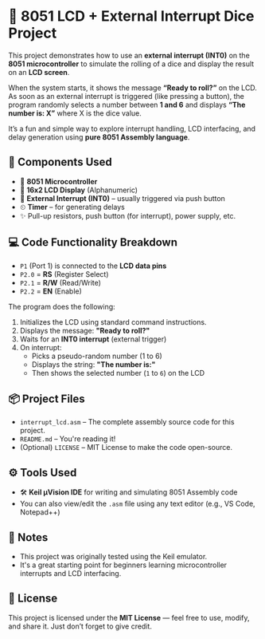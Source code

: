 
# 🎲 8051 LCD + External Interrupt Dice Project

This project demonstrates how to use an **external interrupt (INT0)** on the **8051 microcontroller** to simulate the rolling of a dice and display the result on an **LCD screen**.

When the system starts, it shows the message **“Ready to roll?”** on the LCD. As soon as an external interrupt is triggered (like pressing a button), the program randomly selects a number between **1 and 6** and displays **“The number is: X”** where X is the dice value.

It’s a fun and simple way to explore interrupt handling, LCD interfacing, and delay generation using **pure 8051 Assembly language**.

## 🧩 Components Used

- 🧠 **8051 Microcontroller**  
- 💬 **16x2 LCD Display** (Alphanumeric)
- 🚨 **External Interrupt (INT0)** – usually triggered via push button
- ⏲ **Timer** – for generating delays
- ✨ Pull-up resistors, push button (for interrupt), power supply, etc.

## 💻 Code Functionality Breakdown

- `P1` (Port 1) is connected to the **LCD data pins**
- `P2.0` = **RS** (Register Select)  
- `P2.1` = **R/W** (Read/Write)  
- `P2.2` = **EN** (Enable)

The program does the following:
1. Initializes the LCD using standard command instructions.
2. Displays the message: **"Ready to roll?"**
3. Waits for an **INT0 interrupt** (external trigger)
4. On interrupt:
   - Picks a pseudo-random number (1 to 6)
   - Displays the string: **"The number is:"**
   - Then shows the selected number (`1` to `6`) on the LCD
     
## 📦 Project Files

- `interrupt_lcd.asm` – The complete assembly source code for this project.
- `README.md` – You're reading it!
- (Optional) `LICENSE` – MIT License to make the code open-source.

## ⚙️ Tools Used

- 🛠️ **Keil µVision IDE** for writing and simulating 8051 Assembly code  
- You can also view/edit the `.asm` file using any text editor (e.g., VS Code, Notepad++)
  
## 📌 Notes

- This project was originally tested using the Keil emulator.  
- It's a great starting point for beginners learning microcontroller interrupts and LCD interfacing.

## 📜 License

This project is licensed under the **MIT License** — feel free to use, modify, and share it. Just don’t forget to give credit. 
